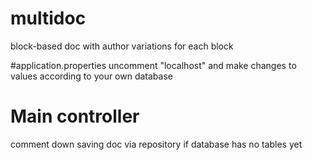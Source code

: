 # multidoc
block-based doc with author variations for each block

#application.properties
uncomment "localhost" and make changes to values according to your own database

# Main controller
comment down saving doc via repository if database has no tables yet

